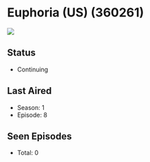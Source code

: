 # Euphoria (US) (360261)

<img src="https://dg31sz3gwrwan.cloudfront.net/poster/360261/1370212-0-optimized.jpg" />

## Status
* Continuing
## Last Aired
* Season: 1
* Episode: 8
## Seen Episodes
* Total: 0
